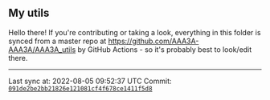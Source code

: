 ## My utils

Hello there! If you're contributing or taking a look, everything in this folder
is synced from a master repo at https://github.com/AAA3A-AAA3A/AAA3A_utils by GitHub Actions -
so it's probably best to look/edit there.

---

Last sync at: 2022-08-05 09:52:37 UTC
Commit: [`091de2be2bb21826e121081cf4f678ce1411f5d8`](https://github.com/AAA3A-AAA3A/AAA3A_utils/commit/091de2be2bb21826e121081cf4f678ce1411f5d8)
